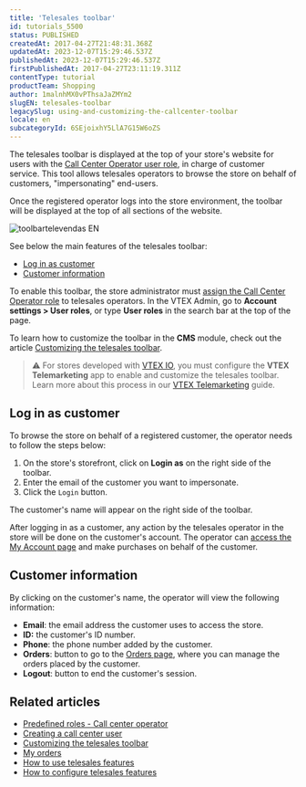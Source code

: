 ```yaml
---
title: 'Telesales toolbar'
id: tutorials_5500
status: PUBLISHED
createdAt: 2017-04-27T21:48:31.368Z
updatedAt: 2023-12-07T15:29:46.537Z
publishedAt: 2023-12-07T15:29:46.537Z
firstPublishedAt: 2017-04-27T23:11:19.311Z
contentType: tutorial
productTeam: Shopping
author: 1malnhMX0vPThsaJaZMYm2
slugEN: telesales-toolbar
legacySlug: using-and-customizing-the-callcenter-toolbar
locale: en
subcategoryId: 6SEjoixhY5LlA7G15W6oZS
---
```


The telesales toolbar is displayed at the top of your store's website for users with the [Call Center Operator user role](/en/tutorial/como-criar-um-usuario-de-televendas--frequentlyAskedQuestions_4227), in charge of customer service. This tool allows telesales operators to browse the store on behalf of customers, "impersonating" end-users.

Once the registered operator logs into the store environment, the toolbar will be displayed at the top of all sections of the website.

![toolbartelevendas EN](https://cdn.statically.io/gh/vtexdocs/help-center-content/refs/heads/main/docs/en/tutorials/orders/telesales-and-customer-service/telesales-toolbar_1.png)

See below the main features of the telesales toolbar:
*   [Log in as customer](#log-in-as-customer)
*   [Customer information](#customer-information)

To enable this toolbar, the store administrator must [assign the Call Center Operator role](/en/faq/como-criar-um-usuario-de-televendas) to telesales operators. In the VTEX Admin, go to **Account settings > User roles**, or type **User roles** in the search bar at the top of the page.

To learn how to customize the toolbar in the **CMS** module, check out the article [Customizing the telesales toolbar](/en/tutorial/customizar-a-toolbar-de-televendas--1XEz1zqO3KyIuwC4asUsOg).

> ⚠️ For stores developed with [VTEX IO](https://developers.vtex.com/vtex-developer-docs/docs/what-is-vtex-io), you must configure the **VTEX Telemarketing** app to enable and customize the telesales toolbar. Learn more about this process in our [VTEX Telemarketing](https://developers.vtex.com/vtex-developer-docs/docs/vtex-telemarketing) guide. 

## Log in as customer

To browse the store on behalf of a registered customer, the operator needs to follow the steps below:

1. On the store's storefront, click on **Login as** on the right side of the toolbar.
2. Enter the email of the customer you want to impersonate.
3. Click the `Login` button.

The customer's name will appear on the right side of the toolbar.

After logging in as a customer, any action by the telesales operator in the store will be done on the customer's account. The operator can [access the My Account page](/en/tutorial/how-does-my-account-work--2BQ3GiqhqGJTXsWVuio3Xh#orders) and make purchases on behalf of the customer.

## Customer information

By clicking on the customer's name, the operator will view the following information:

*   **Email**: the email address the customer uses to access the store.
*   **ID:** the customer's ID number.
*   **Phone**: the phone number added by the customer.
*   **Orders**: button to go to the [Orders page](/en/tutorial/how-does-my-account-work--2BQ3GiqhqGJTXsWVuio3Xh#pedidos), where you can manage the orders placed by the customer.
*   **Logout**: button to end the customer's session.

## Related articles

* [Predefined roles - Call center operator](/en/tutorial/predefined-roles--jGDurZKJHvHJS13LnO7Dy#call-center-operator)
* [Creating a call center user](/en/tutorial/how-can-i-create-callcenter-user--frequentlyAskedQuestions_4227)
* [Customizing the telesales toolbar](/en/tutorial/customizar-a-toolbar-de-televendas--1XEz1zqO3KyIuwC4asUsOg)
* [My orders](/en/tutorial/how-does-my-account-work--2BQ3GiqhqGJTXsWVuio3Xh#pedidos)
* [How to use telesales features](/en/tutorial/funcionalidades-de-televendas--UqhiccIRIK2KD0OqkzJaS)
* [How to configure telesales features](/en/tutorial/como-configurar-as-funcionalidades-de-televendas--76FNgQP2Glc4umMJ5Yr50R)

